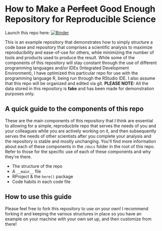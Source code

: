 # How to Make a ~~Perfect~~ Good Enough Repository for Reproducible Science

Launch this repo here: [![Binder](https://mybinder.org/badge_logo.svg)](https://mybinder.org/v2/gh/colebrookson/good-enough-repository/HEAD)

This is an example repository that demonstrates how to simply structure a code base and repository that comprises a scientific analysis to 
maximize reproducibility and ease-of-use for others, while minimizing the number of tools and products used to produce the result. While 
some of the components of this repository will stay constant through the use of different programming languages and/or IDEs (Integrated Development Environment), I have 
optimized this particular repo for use with the programming language R, being run through the RStudio IDE. I also assume that this repo
will be organized and edited via git. **PLEASE NOTE:** All the data stored in this repository is **fake** and has been made for demonstration purposes only.

## A quick guide to the components of this repo

These are the main components of this repository that I think are essential to allowing for a simple, reproducbile repo that serves the needs
of you and your colleagues while you are actively working on it, and then subsequently serves the needs of other scientists after you complete your analysis and the repository is stable and mostly unchanging. You'll find more information about each of these components in the `/docs` folder in the root of this repo. Refer to those for the specific 
use of each of these components and why they're there. 

* The structure of the repo
* A `__main__` file
* RProject & the `here()` package
* Code habits in each code file

## How to use this guide

Please feel free to fork this repository to use on your own! I recommend forking it and keeping the various structures in place so you have an example on your machine with your own set up, and then customize from there!


